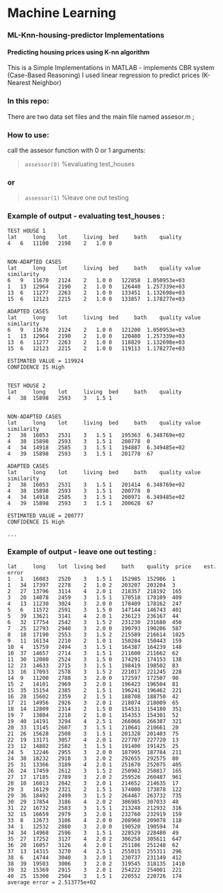#  Machine Learning
### ML-Knn-housing-predictor Implementations

#### Predicting housing prices using K-nn algorithm
This is a Simple Implementations in MATLAB - implements CBR system (Case-Based Reasoning) 
I used linear regression to predict prices (K-Nearest Neighbor)


### In this repo:
There are two data set files and the main file named assesor.m ;

### How to use:
call the assesor function with 0 or 1 arguments:
> ``` assessor(0) ``` %evaluating test_houses
### or
> ``` assessor(1) ``` %leave one out testing

### Example of output - evaluating test_houses :
```
TEST HOUSE 1
lat 	long 	lot 	living	bed 	bath 	quality
4	6	11100	2198	2	1.0	0


NON-ADAPTED CASES
lat 	long 	lot 	living	bed 	bath 	quality	value 	similarity
6	9	11670	2124	2	1.0	0	122858	1.050953e+03
1	13	12964	2190	2	1.0	0	126440	1.257339e+03
13	6	11277	2263	2	1.0	0	133451	1.132698e+03
15	6	12123	2215	2	1.0	0	133857	1.178277e+03

ADAPTED CASES
lat 	long 	lot 	living	bed 	bath 	quality	value 	similarity
6	9	11670	2124	2	1.0	0	121200	1.050953e+03
1	13	12964	2190	2	1.0	0	120480	1.257339e+03
13	6	11277	2263	2	1.0	0	118829	1.132698e+03
15	6	12123	2215	2	1.0	0	119113	1.178277e+03

ESTIMATED VALUE = 119924
CONFIDENCE IS High


TEST HOUSE 2
lat 	long 	lot 	living	bed 	bath 	quality
4	38	15898	2593	3	1.5	1


NON-ADAPTED CASES
lat 	long 	lot 	living	bed 	bath 	quality	value 	similarity
2	38	16053	2531	3	1.5	1	195363	6.348769e+02
4	38	15898	2593	3	1.5	1	200778	0
4	34	14918	2585	3	1.5	1	194887	6.349485e+02
4	39	15898	2593	3	1.5	1	201778	67

ADAPTED CASES
lat 	long 	lot 	living	bed 	bath 	quality	value 	similarity
2	38	16053	2531	3	1.5	1	201414	6.348769e+02
4	38	15898	2593	3	1.5	1	200778	0
4	34	14918	2585	3	1.5	1	200971	6.349485e+02
4	39	15898	2593	3	1.5	1	200628	67

ESTIMATED VALUE = 200777
CONFIDENCE IS High

...

```

### Example of output - leave one out testing :
```
lat 	long 	lot  living bed 	bath 	quality  price    est. 	error
1	1	16083	2520	3	1.5	1	152985	152986	1
1	34	17397	2278	2	1.0	2	203207	203204	3
2	27	13796	3114	4	2.0	1	218357	218192	165
3	20	14078	2459	3	1.5	1	170518	170109	409
4	13	11230	3024	3	2.0	0	178409	178162	247
5	6	11572	2591	3	1.5	0	147144	146743	401
5	39	13621	3141	4	2.0	1	236123	236167	44
6	32	17754	2542	3	1.5	2	231230	231680	450
7	25	12793	2940	3	2.0	0	190793	190206	587
8	18	17190	2553	3	1.5	2	215589	216614	1025
9	11	16134	2210	2	1.0	1	150284	150443	159
10	4	15759	2494	3	1.5	1	164387	164239	148
10	37	14657	2714	3	1.5	1	211600	211662	62
11	30	12080	2524	3	1.5	0	174291	174153	138
12	23	14633	2715	3	1.5	1	198419	198502	83
13	16	17093	2578	3	1.5	2	221017	221245	228
14	9	11200	2788	3	2.0	0	172597	172507	90
15	2	14101	2969	3	2.0	1	196423	196504	81
15	35	15154	2385	2	1.5	1	196241	196462	221
16	28	15602	2359	2	1.5	1	188708	188750	42
17	21	14956	2926	3	2.0	1	218074	218009	65
18	14	12809	2314	2	1.5	0	154531	154180	351
19	7	13804	2210	2	1.0	1	154353	154301	52
19	40	14191	3294	4	2.5	1	266066	266387	321
20	33	13145	2607	3	1.5	1	210641	210661	20
21	26	15628	2508	3	1.5	1	201328	201403	75
22	19	13171	3057	4	2.0	1	227707	227720	13
23	12	14882	2582	3	1.5	1	191400	191425	25
24	5	12246	2955	3	2.0	0	187995	187784	211
24	38	18232	2918	3	2.0	2	292655	292575	80
25	31	13366	3189	4	2.0	1	251670	252075	405
26	24	17459	2612	3	1.5	2	250982	250817	165
27	17	17185	2789	3	2.0	2	259526	260487	961
28	10	16013	2842	3	2.0	1	214652	214635	17
29	3	16129	2321	2	1.5	1	174000	173878	122
29	36	18492	2499	3	1.5	2	264467	263732	735
30	29	17854	3186	4	2.0	2	306985	307033	48
31	22	16732	2583	3	1.5	1	213248	212932	316
32	15	16659	2979	3	2.0	1	232760	232919	159
33	8	12673	3106	4	2.0	0	208960	209078	118
34	1	12532	2880	3	2.0	0	190520	190594	74
34	34	14968	2596	3	1.5	1	228529	228480	49
35	27	17252	3127	4	2.0	2	306258	305611	647
36	20	16057	3126	4	2.0	1	251186	251248	62
37	13	14315	3270	4	2.5	1	255015	255311	296
38	6	14744	3040	3	2.0	1	230737	231149	412
38	39	19503	3006	3	2.0	2	319545	318135	1410
39	32	15369	2915	3	2.0	1	254222	254001	221
40	25	15300	2504	3	1.5	1	220552	220726	174
average error = 2.513775e+02

```
